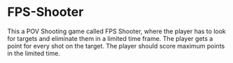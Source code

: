 # FPS-Shooter
This a POV Shooting game called FPS Shooter, where the player has to look for targets and eliminate them in a limited time frame. The player gets a point for every shot on the target. The player should score maximum points in the limited time.

